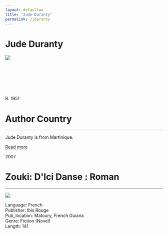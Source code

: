 ```yaml
---
layout: defaultau
title: "Jude Duranty"
permalink: /jduranty
---
```

<!-- partial:index.partial.html -->
<div class="content">
    <h1>Jude Duranty</h1>
    <div class="quote">
        <div><img src="https://www.potomitan.info/duranty/images/jude_duranty2.jpg" class="logo"></div>
    </div>
    <div class="timeline">
        <div style="padding-bottom:100px;"></div>
        <div class="block">
            <div class="date right"><p class="right"> B. 1951</p></div>
            <div class="dot"></div>
            <div class="left first">
                <h1>Author Country</h1><hr>
            <p>Jude Duranty is from Martinique.</p>
                <a href=""_blank">Read more</a>
            </div>
        </div>
        <div class="block">
            <div class="date left"><p class="left">2007</p></div>
            <div class="dot"></div>
            <div class="right">
                <h1>Zouki: D'Ici Danse : Roman</h1><hr>
                <p><img src="https://m.media-amazon.com/images/I/5152XN6qBfL._SX320_BO1,204,203,200_.jpg"></p>
                <p>      
		    Language: French<br/>
                Publisher: Ibis Rouge<br/>
                Pub_location: Matoury, French Guiana<br/>
                Genre: Fiction (Novel)<br/>
                Length: 141 <br/>                   </p>
            </div>
        </div>
